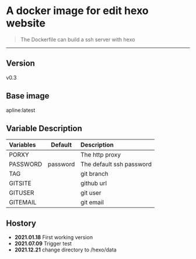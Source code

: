 # A docker image for edit hexo website

> The Dockerfile can build a ssh server with hexo

---

## Version

v0.3

## Base image

apline:latest

## Variable Description

|Variables|Default|Description|
|:---|:---:|:---|
|PORXY||The http proxy|
|PASSWORD|password|The default ssh password|
|TAG||git branch|
|GITSITE||github url|
|GITUSER||git user|
|GITEMAIL||git email|

## Hostory

* **2021.01.18** First working version
* **2021.07.09** Trigger test
* **2021.12.21** change directory to /hexo/data
